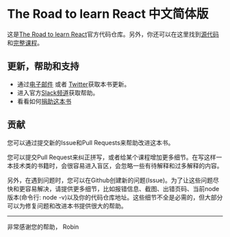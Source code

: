 # The Road to learn React 中文简体版

这是[The Road to learn React](https://www.robinwieruch.de/the-road-to-learn-react/)官方代码仓库。另外，你还可以在这里找到[源代码](https://github.com/the-road-to-learn-react/hackernews-client)和[完整课程](https://roadtoreact.com/)。

## 更新，帮助和支持

* 通过[电子邮件](https://www.getrevue.co/profile/rwieruch) 或者 [Twitter](https://twitter.com/rwieruch)获取本书更新。
* 进入官方[Slack频道](https://slack-the-road-to-learn-react.wieruch.com/)获取帮助。
* 看看如何[捐助这本书](https://www.robinwieruch.de/about/)

## 贡献

您可以通过提交新的Issue和Pull Requests来帮助改进这本书。

您可以提交Pull Request来纠正拼写，或者给某个课程增加更多细节。在写这样一本技术类的书籍时，会很容易进入盲区，会忽略一些有待解释和过多解释的内容。

另外，在遇到问题时，您可以在Github创建新的问题(Issue)。为了让这些问题尽快和更容易解决，请提供更多细节，比如报错信息、截图、出错页码、当前node版本(命令行: node -v)以及你的代码仓库地址。这些细节不全是必需的，但大部分可以为修复问题和改进本书提供很大的帮助。

---

非常感谢您的帮助，
Robin
